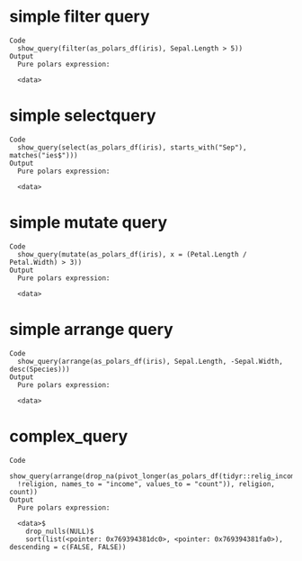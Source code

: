 # simple filter query

    Code
      show_query(filter(as_polars_df(iris), Sepal.Length > 5))
    Output
      Pure polars expression:
      
      <data>

# simple selectquery

    Code
      show_query(select(as_polars_df(iris), starts_with("Sep"), matches("ies$")))
    Output
      Pure polars expression:
      
      <data>

# simple mutate query

    Code
      show_query(mutate(as_polars_df(iris), x = (Petal.Length / Petal.Width) > 3))
    Output
      Pure polars expression:
      
      <data>

# simple arrange query

    Code
      show_query(arrange(as_polars_df(iris), Sepal.Length, -Sepal.Width, desc(Species)))
    Output
      Pure polars expression:
      
      <data>

# complex_query

    Code
      show_query(arrange(drop_na(pivot_longer(as_polars_df(tidyr::relig_income),
      !religion, names_to = "income", values_to = "count")), religion, count))
    Output
      Pure polars expression:
      
      <data>$
        drop_nulls(NULL)$
        sort(list(<pointer: 0x769394381dc0>, <pointer: 0x769394381fa0>), descending = c(FALSE, FALSE))

